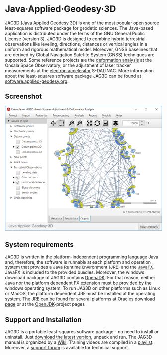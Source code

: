 Java·Applied·Geodesy·3D
=======================
JAG3D (Java Applied Geodesy 3D) is one of the most popular open source least-squares software package for geodetic sciences. The Java-based application is distributed under the terms of the GNU General Public License (version 3). JAG3D is designed to combine hybrid terrestrial observations like leveling, directions, distances or vertical angles in a uniform and rigorous mathematical model. Moreover, GNSS baselines that are derived by Global Navigation Satellite System (GNSS) techniques are supported. Some reference projects are the [deformation analysis](https://software.applied-geodesy.org/en/deformation_analysis) at the Onsala Space Observatory, or the adjustment of laser tracker measurements at the [electron accelerator](https://software.applied-geodesy.org/en/electron_accelerator) S-DALINAC. More information about the least-squares software package JAG3D can be found at [software.applied-geodesy.org](https://software.applied-geodesy.org/)</a>. 


Screenshot
----------
![Java Applied Geodesy 3D (JAG3D)](/.images/jag3d.png?raw=true "Java·Applied·Geodesy·3D (JAG3D)")


System requirements
-------------------
JAG3D is written in the platform-independent programming language Java and, therefore, the software is runnable at each platform and operation system that provides a Java Runtime Environment (JRE) and the [JavaFX](https://openjfx.io). JavaFX is included to the provided bundles. Moreover, the windows download package of JAG3D contains [OpenJDK](https://openjdk.java.net). For that reason, neither Java nor the platform dependent FX extension must be provided by the windows operating system. To run JAG3D on other platforms such as Linux or MacOS, the platform dependent JRE must be installed at the operating system. The JRE can be found for several platforms at Oracles [download page](https://java.oracle.com) or at the [OpenJDK](https://openjdk.java.net)-project pages.


Support and Installation
------------------------
JAG3D is a portable least-squares software package - no need to install or uninstall. Just [download the latest version](https://github.com/applied-geodesy/jag3d/releases/latest), unpack and run. The JAG3D manual is organized by a [Wiki](https://software.applied-geodesy.org/wiki/). Training videos are compiled in a [playlist](https://www.youtube.com/playlist?list=PLyOqiH7SWWC94Zmi5TVT7ClDqQWNrjbJ1). Moreover, a [support forum](https://software.applied-geodesy.org/forum/) is available for technical support. 
